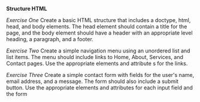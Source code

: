 **Structure HTML**

*Exercise One*
Create a basic HTML structure that includes a doctype, html, head, and body elements. The
head element should contain a title for the page, and the body element should have a
header with an appropriate level heading, a paragraph, and a footer.

*Exercise Two*
Create a simple navigation menu using an unordered list and list items. The menu should
include links to Home, About, Services, and Contact pages. Use the appropriate elements
and attribute s for the links.

*Exercise Three*
Create a simple contact form with fields for the user's name, email address, and a message.
The form should also include a submit button. Use the appropriate elements and attributes
for each input field and the form